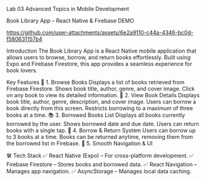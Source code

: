 Lab 03 Advanced Topics in Mobile Development

Book Library App – React Native & Firebase
DEMO

https://github.com/user-attachments/assets/6e2a9110-c44a-4346-bc0d-f580631157b4

Introduction
The Book Library App is a React Native mobile application that allows users to browse, borrow, and return books effortlessly. Built using Expo and Firebase Firestore, this app provides a seamless experience for book lovers.

Key Features
📖 1. Browse Books
Displays a list of books retrieved from Firebase Firestore.
Shows book title, author, genre, and cover image.
Click on any book to view its detailed information.
📘 2. View Book Details
Displays book title, author, genre, description, and cover image.
Users can borrow a book directly from this screen.
Restricts borrowing to a maximum of three books at a time.
📚 3. Borrowed Books List
Displays all books currently borrowed by the user.
Shows borrowed date and due date.
Users can return books with a single tap.
🔄 4. Borrow & Return System
Users can borrow up to 3 books at a time.
Books can be returned anytime, removing them from the borrowed list in Firebase.
🎨 5. Smooth Navigation & UI

🛠️ Tech Stack
✅ React Native (Expo) – For cross-platform development.
✅ Firebase Firestore – Stores books and borrowed data.
✅ React Navigation – Manages app navigation.
✅ AsyncStorage – Manages local data caching.





